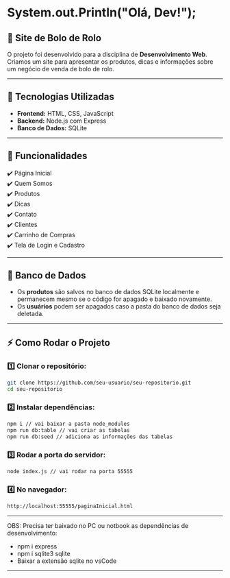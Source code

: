 # System.out.Println("Olá, Dev!");

## 🍰 Site de Bolo de Rolo

O projeto foi desenvolvido para a disciplina de **Desenvolvimento Web**. Criamos um site para apresentar os produtos, dicas e informações sobre um negócio de venda de bolo de rolo.

---

## 🚀 Tecnologias Utilizadas
- **Frontend:** HTML, CSS, JavaScript
- **Backend:** Node.js com Express
- **Banco de Dados:** SQLite

---

## 📌 Funcionalidades
✔️ Página Inicial  
✔️ Quem Somos  
✔️ Produtos  
✔️ Dicas  
✔️ Contato  
✔️ Clientes  
✔️ Carrinho de Compras  
✔️ Tela de Login e Cadastro  

---

## 💾 Banco de Dados
- Os **produtos** são salvos no banco de dados SQLite localmente e permanecem mesmo se o código for apagado e baixado novamente.
- Os **usuários** podem ser apagados caso a pasta do banco de dados seja deletada.

---

## ⚡ Como Rodar o Projeto

### 1️⃣ Clonar o repositório:
```sh
git clone https://github.com/seu-usuario/seu-repositorio.git
cd seu-repositorio
```

### 2️⃣ Instalar dependências:
```sh
npm i // vai baixar a pasta node_modules
npm run db:table // vai criar as tabelas
npm run db:seed // adiciona as informações das tabelas
```

### 3️⃣ Rodar a porta do servidor:
```sh
node index.js // vai rodar na porta 55555
```

### 4️⃣ No navegador:
```sh
http://localhost:55555/paginaInicial.html
```

---
OBS: Precisa ter baixado no PC ou notbook as dependências de desenvolvimento:
- npm i express
- npm i sqlite3 sqlite
- Baixar a extensão sqlite no vsCode
---
